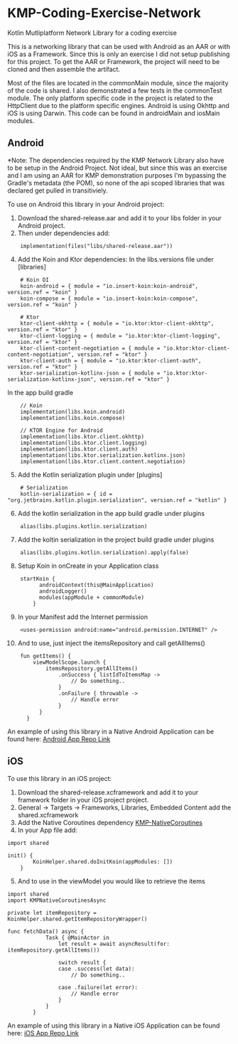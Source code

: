 # KMP-Coding-Exercise-Network
Kotlin Mutliplatform Network Library for a coding exercise

This is a networking library that can be used with Android as an AAR or with iOS as a Framework.  Since this is only an exercise I did not setup publishing for this project.  To get the AAR or Framework, the project will need to be cloned and then assemble the artifact.

Most of the files are located in the commonMain module, since the majority of the code is shared.  I also demonstrated a few tests in the commonTest module.  The only platform specific code in the project is related to the HttpClient due to the platform specific engines.  Android is using Okhttp and iOS is using Darwin.  This code can be found in androidMain and iosMain modules.  

## Android
*Note: The dependencies required by the KMP Network Library also have to be setup in the Android Project.  Not ideal, but since this was an exercise and I am using an AAR for KMP demonstration purposes I'm bypassing the Gradle's metadata (the POM), so none of the api scoped libraries that was declared get pulled in transitiviely. 

To use on Android this library in your Android project:  
1) Download the shared-release.aar and add it to your libs folder in your Android project.
2) Then under dependencies add:
```
    implementation(files("libs/shared-release.aar"))
```
4) Add the Koin and Ktor dependencies:
In the libs.versions file under [libraries]
```
    # Koin DI
    koin-android = { module = "io.insert-koin:koin-android", version.ref = "koin" }
    koin-compose = { module = "io.insert-koin:koin-compose", version.ref = "koin" }
    
    # Ktor
    ktor-client-okhttp = { module = "io.ktor:ktor-client-okhttp", version.ref = "ktor" }
    ktor-client-logging = { module = "io.ktor:ktor-client-logging", version.ref = "ktor" }
    ktor-client-content-negotiation = { module = "io.ktor:ktor-client-content-negotiation", version.ref = "ktor" }
    ktor-client-auth = { module = "io.ktor:ktor-client-auth", version.ref = "ktor" }
    ktor-serialization-kotlinx-json = { module = "io.ktor:ktor-serialization-kotlinx-json", version.ref = "ktor" }
```
In the app build gradle
```
    // Koin
    implementation(libs.koin.android)
    implementation(libs.koin.compose)

    // KTOR Engine for Android
    implementation(libs.ktor.client.okhttp)
    implementation(libs.ktor.client.logging)
    implementation(libs.ktor.client.auth)
    implementation(libs.ktor.serialization.kotlinx.json)
    implementation(libs.ktor.client.content.negotiation)
```
5) Add the Kotlin serialization plugin under [plugins]
```
    # Serialization
    kotlin-serialization = { id = "org.jetbrains.kotlin.plugin.serialization", version.ref = "kotlin" }
```
6) Add the kotlin serialization in the app build gradle under plugins
```
    alias(libs.plugins.kotlin.serialization)
```
7) Add the koltin serialization in the project build gradle under plugins
```
    alias(libs.plugins.kotlin.serialization).apply(false)
```
8) Setup Koin in onCreate in your Application class
```
    startKoin {
          androidContext(this@MainApplication)
          androidLogger()
          modules(appModule + commonModule)
        }
```
9) In your Manifest add the Internet permission
```
    <uses-permission android:name="android.permission.INTERNET" />
```
10) And to use, just inject the itemsRepository and call getAllItems()
```
    fun getItems() {
        viewModelScope.launch {
            itemsRepository.getAllItems()
                .onSuccess { listIdToItemsMap ->
                    // Do something..
                }
                .onFailure { throwable ->
                    // Handle error
                }
          }
      }
```

An example of using this library in a Native Android Application can be found here: [Android App Repo Link](https://github.com/maderski/Android-Coding-Exercise-App)


## iOS
To use this library in an iOS project:
1) Download the shared-release.xcframework and add it to your framework folder in your iOS project project.
2) General -> Targets -> Frameworks, Libraries, Embedded Content add the shared.xcframework
3) Add the Native Coroutines dependency
[KMP-NativeCoroutines](https://github.com/rickclephas/KMP-NativeCoroutines)
4) In your App file add:
```
import shared

init() {
        KoinHelper.shared.doInitKoin(appModules: [])
    }
```
5) And to use in the viewModel you would like to retrieve the items
```
import shared
import KMPNativeCoroutinesAsync

private let itemRepository = KoinHelper.shared.getItemRepositoryWrapper()

func fetchData() async {
            Task { @MainActor in
                let result = await asyncResult(for: itemRepository.getAllItems())
                
                switch result {
                case .success(let data):
                    // Do something..
                    
                case .failure(let error):
                    // Handle error
                }
            }
        }
```
An example of using this library in a Native iOS Application can be found here: [iOS App Repo Link](https://github.com/maderski/iOS-Coding-Exercise-App)
